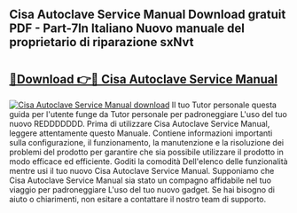 ## Cisa Autoclave Service Manual Download gratuit PDF - Part-7ln Italiano Nuovo manuale del proprietario di riparazione sxNvt

# <h2><a href="http://dfbmbgu.blite.top/?on=Cisa+Autoclave+Service+Manual">🔗Download 👉🔴 Cisa Autoclave Service Manual</a></h2>

[![Cisa Autoclave Service Manual download](https://i.imgur.com/lujVjoI.png)](http://dfbmbgu.blite.top/?on=Cisa+Autoclave+Service+Manual)
Il tuo Tutor personale questa guida per l'utente funge da Tutor personale per padroneggiare L'uso del tuo nuovo REDDDDDDD. Prima di utilizzare Cisa Autoclave Service Manual, leggere attentamente questo Manuale. Contiene informazioni importanti sulla configurazione, il funzionamento, la manutenzione e la risoluzione dei problemi del prodotto per garantire che sia possibile utilizzare il prodotto in modo efficace ed efficiente. Goditi la comodità Dell'elenco delle funzionalità mentre usi il tuo nuovo Cisa Autoclave Service Manual. Supponiamo che Cisa Autoclave Service Manual sia stato un compagno affidabile nel tuo viaggio per padroneggiare L'uso del tuo nuovo gadget. Se hai bisogno di aiuto o chiarimenti, non esitare a contattare il nostro team di supporto.
